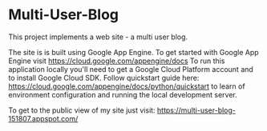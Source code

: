 # Multi-User-Blog

This project implements a web site - a multi user blog.

The site is is built using Google App Engine. To get started with Google App Engine visit https://cloud.google.com/appengine/docs To run this application locally you'll need to get a Google Cloud Platform account and to install Google Cloud SDK. Follow quickstart guide here: https://cloud.google.com/appengine/docs/python/quickstart to learn of environment configuration and running the local development server.

To get to the public view of my site just visit: https://multi-user-blog-151807.appspot.com/
